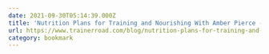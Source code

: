 ```yaml
---
date: 2021-09-30T05:14:39.000Z
title: 'Nutrition Plans for Training and Nourishing With Amber Pierce - TrainerRoad Blog'
url: https://www.trainerroad.com/blog/nutrition-plans-for-training-and-nourishing-with-amber-pierce/
category: bookmark
---
```

